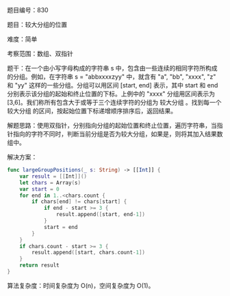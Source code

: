题目编号：830

题目：较大分组的位置

难度：简单

考察范围：数组、双指针

题干：在一个由小写字母构成的字符串 s 中，包含由一些连续的相同字符所构成的分组。例如，在字符串 s = "abbxxxxzyy" 中，就含有 "a", "bb", "xxxx", "z" 和 "yy" 这样的一些分组。分组可以用区间 [start, end] 表示，其中 start 和 end 分别表示该分组的起始和终止位置的下标。上例中的 "xxxx" 分组用区间表示为 [3,6]。我们称所有包含大于或等于三个连续字符的分组为 较大分组 。找到每一个 较大分组 的区间，按起始位置下标递增顺序排序后，返回结果。

解题思路：使用双指针，分别指向分组的起始位置和终止位置，遍历字符串，当指针指向的字符不同时，判断当前分组是否为较大分组，如果是，则将其加入结果数组中。

解决方案：

```swift
func largeGroupPositions(_ s: String) -> [[Int]] {
    var result = [[Int]]()
    let chars = Array(s)
    var start = 0
    for end in 1..<chars.count {
        if chars[end] != chars[start] {
            if end - start >= 3 {
                result.append([start, end-1])
            }
            start = end
        }
    }
    if chars.count - start >= 3 {
        result.append([start, chars.count-1])
    }
    return result
}
```

算法复杂度：时间复杂度为 O(n)，空间复杂度为 O(1)。